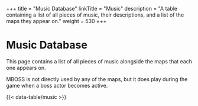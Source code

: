 +++
title = "Music Database"
linkTitle = "Music"
description = "A table containing a list of all pieces of music, their descriptions, and a list of the maps they appear on."
weight = 530
+++

# Music Database

This page contains a list of all pieces of music alongside the maps that each one appears on.

MBOSS is not directly used by any of the maps, but it does play during the game when a boss actor becomes active.

{{< data-table/music >}}
